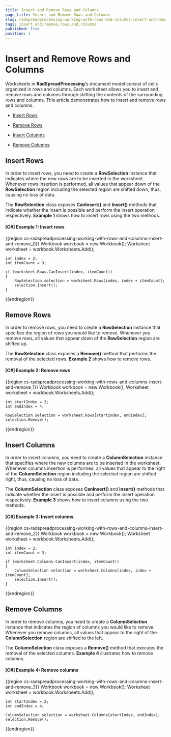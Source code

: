 ```yaml
---
title: Insert and Remove Rows and Columns
page_title: Insert and Remove Rows and Columns
slug: radspreadprocessing-working-with-rows-and-columns-insert-and-remove
tags: insert,and,remove,rows,and,columns
published: True
position: 1
---
```


# Insert and Remove Rows and Columns



Worksheets in __RadSpreadProcessing__'s document model consist of cells organized in rows and columns. Each worksheet allows you to insert and remove rows and columns through shifting the contents of the surrounding rows and columns. This article demonstrates how to insert and remove rows and columns.
      

* [Insert Rows](#insert-rows)

* [Remove Rows](#remove-rows)

* [Insert Columns](#insert-columns)

* [Remove Columns](#remove-columns)

## Insert Rows

In order to insert rows, you need to create a __RowSelection__ instance that indicates where the new rows are to be inserted in the worksheet. Whenever rows insertion is performed, all values that appear down of the __RowSelection__ region including the selected region are shifted down, thus, causing no loss of data.
        

The __RowSelection__ class exposes __CanInsert()__ and __Insert()__ methods that indicate whether the insert is possible and perform the insert operation respectively. __Example 1__ shows how to insert rows using the two methods.
        

#### __[C#] Example 1: Insert rows__

{{region cs-radspreadprocessing-working-with-rows-and-columns-insert-and-remove_0}}
	Workbook workbook = new Workbook();
	Worksheet worksheet = workbook.Worksheets.Add();
	
	int index = 2;
	int itemCount = 3;
	
	if (worksheet.Rows.CanInsert(index, itemCount))
	{
	    RowSelection selection = worksheet.Rows[index, index + itemCount];
	    selection.Insert();
	}
{{endregion}}



## Remove Rows

In order to remove rows, you need to create a __RowSelection__ instance that specifies the region of rows you would like to remove. Whenever you remove rows, all values that appear down of the __RowSelection__ region are shifted up.
        

The __RowSelection__ class exposes a __Remove()__ method that performs the removal of the selected rows. __Example 2__ shows how to remove rows.
        

#### __[C#] Example 2: Remove rows__

{{region cs-radspreadprocessing-working-with-rows-and-columns-insert-and-remove_1}}
	Workbook workbook = new Workbook();
	Worksheet worksheet = workbook.Worksheets.Add();
	
	int startIndex = 2;
	int endIndex = 4;
	
	RowSelection selection = worksheet.Rows[startIndex, endIndex];
	selection.Remove();
{{endregion}}



## Insert Columns

In order to insert columns, you need to create a __ColumnSelection__ instance that specifies where the new columns are to be inserted in the worksheet. Whenever columns insertion is performed, all values that appear to the right of the __ColumnSelection__ region including the selected region are shifted right, thus, causing no loss of data.
        

The __ColumnSelection__ class exposes __CanInsert()__ and __Insert()__ methods that indicate whether the insert is possible and perform the insert operation respectively. __Example 3__ shows how to insert columns using the two methods.
        

#### __[C#] Example 3: Insert columns__

{{region cs-radspreadprocessing-working-with-rows-and-columns-insert-and-remove_2}}
	Workbook workbook = new Workbook();
	Worksheet worksheet = workbook.Worksheets.Add();
	
	int index = 2;
	int itemCount = 3;
	
	if (worksheet.Columns.CanInsert(index, itemCount))
	{
	    ColumnSelection selection = worksheet.Columns[index, index + itemCount];
	    selection.Insert();
	}
{{endregion}}



## Remove Columns

In order to remove columns, you need to create a __ColumnSelection__ instance that indicates the region of columns you would like to remove. Whenever you remove columns, all values that appear to the right of the __ColumnSelection__ region are shifted to the left.
        

The __ColumnSelection__ class exposes a __Remove()__ method that executes the removal of the selected columns. __Example 4__ illustrates how to remove columns.
        

#### __[C#] Example 4: Remove columns__

{{region cs-radspreadprocessing-working-with-rows-and-columns-insert-and-remove_3}}
	Workbook workbook = new Workbook();
	Worksheet worksheet = workbook.Worksheets.Add();
	
	int startIndex = 2;
	int endIndex = 4;
	
	ColumnSelection selection = worksheet.Columns[startIndex, endIndex];
	selection.Remove();
{{endregion}}


